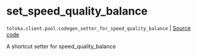 # set_speed_quality_balance
`toloka.client.pool.codegen_setter_for_speed_quality_balance` | [Source code](https://github.com/Toloka/toloka-kit/blob/v1.1.3/src/client/pool/__init__.py#L0)

A shortcut setter for speed_quality_balance

